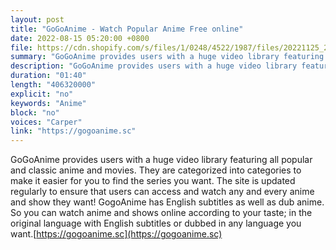 ```yaml
---
layout: post
title: "GoGoAnime - Watch Popular Anime Free online"
date: 2022-08-15 05:20:00 +0800
file: https://cdn.shopify.com/s/files/1/0248/4522/1987/files/20221125_2.mp3?v=1669343756
summary: "GoGoAnime provides users with a huge video library featuring all popular and classic anime and movies. They are categorized into categories to make it easier for you to find the series you want. The site is updated regularly to ensure that users can access and watch any and every anime and show they want! GogoAnime has English subtitles as well as dub anime. So you can watch anime and shows online according to your taste; in the original language with English subtitles or dubbed in any language you want."
description: "GoGoAnime provides users with a huge video library featuring all popular and classic anime and movies. They are categorized into categories to make it easier for you to find the series you want. The site is updated regularly to ensure that users can access and watch any and every anime and show they want! GogoAnime has English subtitles as well as dub anime. So you can watch anime and shows online according to your taste; in the original language with English subtitles or dubbed in any language you want. <a href='https://gogoanime.sc'>https://gogoanime.sc</a>"
duration: "01:40"
length: "406320000"
explicit: "no"
keywords: "Anime"
block: "no"
voices: "Carper"
link: "https://gogoanime.sc"
---
```


GoGoAnime provides users with a huge video library featuring all popular and classic anime and movies. They are categorized into categories to make it easier for you to find the series you want. The site is updated regularly to ensure that users can access and watch any and every anime and show they want! GogoAnime has English subtitles as well as dub anime. So you can watch anime and shows online according to your taste; in the original language with English subtitles or dubbed in any language you want.[https://gogoanime.sc](https://gogoanime.sc)
